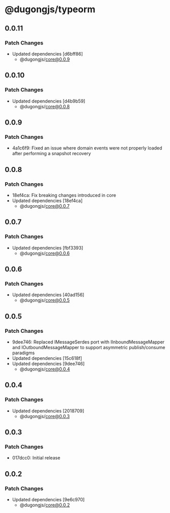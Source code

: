 # @dugongjs/typeorm

## 0.0.11

### Patch Changes

- Updated dependencies [d6bff86]
    - @dugongjs/core@0.0.9

## 0.0.10

### Patch Changes

- Updated dependencies [d4b9b59]
    - @dugongjs/core@0.0.8

## 0.0.9

### Patch Changes

- 4a1c6f9: Fixed an issue where domain events were not properly loaded after performing a snapshot recovery

## 0.0.8

### Patch Changes

- 18ef4ca: Fix breaking changes introduced in core
- Updated dependencies [18ef4ca]
    - @dugongjs/core@0.0.7

## 0.0.7

### Patch Changes

- Updated dependencies [fbf3393]
    - @dugongjs/core@0.0.6

## 0.0.6

### Patch Changes

- Updated dependencies [40ad156]
    - @dugongjs/core@0.0.5

## 0.0.5

### Patch Changes

- 9dee746: Replaced IMessageSerdes port with IInboundMessageMapper and IOutboundMessageMapper to support asymmetric publish/consume paradigms
- Updated dependencies [15c618f]
- Updated dependencies [9dee746]
    - @dugongjs/core@0.0.4

## 0.0.4

### Patch Changes

- Updated dependencies [2018709]
    - @dugongjs/core@0.0.3

## 0.0.3

### Patch Changes

- 017dcc0: Initial release

## 0.0.2

### Patch Changes

- Updated dependencies [9e6c970]
    - @dugongjs/core@0.0.2
